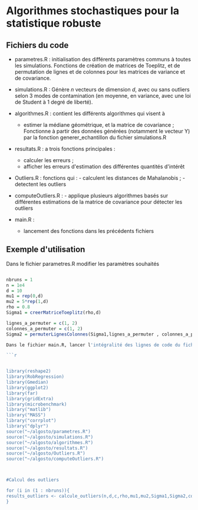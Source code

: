 # Algorithmes stochastiques pour la statistique robuste 

## Fichiers du code

* parametres.R : initialisation des différents paramètres communs à toutes les simulations. Fonctions de création de matrices de Toeplitz, et de permutation de lignes et de colonnes pour les matrices de variance et de covariance.

* simulations.R : Génère $n$ vecteurs de dimension $d$, avec ou sans outliers selon 3 modes de contamination (en moyenne, en variance, avec une loi de Student à 1 degré de liberté).
      

* algorithmes.R : contient les différents algorithmes qui visent à
    - estimer la médiane géométrique, et la matrice de covariance ;
     Fonctionne à partir des données générées (notamment le vecteur Y) par la fonction generer_echantillon du fichier simulations.R

* resultats.R : a trois fonctions principales :
    - calculer les erreurs ;
    - afficher les erreurs d'estimation des différentes quantités d'intérêt

* Outliers.R : fonctions qui : 
      - calculent les distances de Mahalanobis ;
      - detectent les outliers

* computeOutliers.R : 
      - applique plusieurs algorithmes basés sur différentes estimations de la matrice de covariance pour détecter les outliers

* main.R :
  - lancement des fonctions dans les précédents fichiers

## Exemple d'utilisation 

Dans le fichier parametres.R modifier les paramètres souhaités 
```r

nbruns = 1
n = 1e4
d = 10 
mu1 = rep(0,d)
mu2 = 5*rep(1,d)
rho = 0.8
Sigma1 = creerMatriceToeplitz(rho,d)

lignes_a_permuter = c(1, 2)
colonnes_a_permuter = c(1, 2)
Sigma2 = permuterLignesColonnes(Sigma1,lignes_a_permuter , colonnes_a_permuter)

Dans le fichier main.R, lancer l'intégralité des lignes de code du fichier pour la détection des outliers

```r


library(reshape2)
library(RobRegression)
library(Gmedian)
library(ggplot2)
library(far)
library(gridExtra)
library(microbenchmark)
library("matlib")
library("MASS")
library("corrplot")
library("dplyr")
source("~/algosto/parametres.R")
source("~/algosto/simulations.R")
source("~/algosto/algorithmes.R")
source("~/algosto/resultats.R")
source("~/algosto/Outliers.R")
source("~/algosto/computeOutliers.R")



#Calcul des outliers

for (i in (1 : nbruns)){
results_outliers <- calcule_outliers(n,d,c,rho,mu1,mu2,Sigma1,Sigma2,contamin = "student")
}

